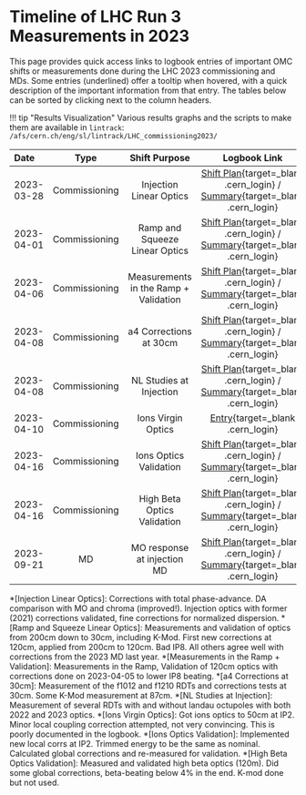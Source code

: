 # Timeline of LHC Run 3 Measurements in 2023

This page provides quick access links to logbook entries of important OMC shifts or measurements done during the LHC 2023 commissioning and MDs.
Some entries (underlined) offer a tooltip when hovered, with a quick description of the important information from that entry.
The tables below can be sorted by clicking next to the column headers.

!!! tip "Results Visualization"
    Various results graphs and the scripts to make them are available in `lintrack`:
    ```
    /afs/cern.ch/eng/sl/lintrack/LHC_commissioning2023/
    ```
    
| Date       |     Type      |             Shift Purpose             |                                                             Logbook Link                                                              |
| :--------- | :-----------: | :-----------------------------------: | :-----------------------------------------------------------------------------------------------------------------------------------: |
| 2023-03-28 | Commissioning |        Injection Linear Optics        |      [Shift Plan][inj_linear_optics]{target=\_blank .cern_login} /  [Summary][inj_linear_optics_sum]{target=\_blank .cern_login}      |
| 2023-04-01 | Commissioning |    Ramp and Squeeze Linear Optics     | [Shift Plan][squeezed_linear_optics]{target=\_blank .cern_login} /  [Summary][squeezed_linear_optics_sum]{target=\_blank .cern_login} |
| 2023-04-06 | Commissioning | Measurements in the Ramp + Validation |      [Shift Plan][meas_in_ramp]{target=\_blank .cern_login}           /  [Summary][meas_in_ramp_sum]{target=\_blank .cern_login}      |
| 2023-04-08 | Commissioning |        a4 Corrections at 30cm         |    [Shift Plan][a4_corrections_30cm]{target=\_blank .cern_login} /  [Summary][a4_corrections_30cm_sum]{target=\_blank .cern_login}    |
| 2023-04-08 | Commissioning |        NL Studies at Injection        |   [Shift Plan][nl_studies_injection]{target=\_blank .cern_login} /  [Summary][nl_studies_injection_sum]{target=\_blank .cern_login}   |
| 2023-04-10 | Commissioning |          Ions Virgin Optics           |                                        [Entry][ions_virgin_coupl]{target=\_blank .cern_login}                                         |
| 2023-04-16 | Commissioning |        Ions Optics Validation         |             [Shift Plan][ion_optics]{target=\_blank .cern_login} / [Summary][ion_optics_sum]{target=\_blank .cern_login}              |
| 2023-04-16 | Commissioning |      High Beta Optics Validation      |        [Shift Plan][high_beta_shift]{target=\_blank .cern_login} / [Summary][high_beta_shift_sum]{target=\_blank .cern_login}         |
| 2023-09-21 | MD            |      MO response at injection MD      |        [Shift Plan][21-09-2023_MDstart]{target=\_blank .cern_login} / [Summary][21-09-2023_MDsummary]{target=\_blank .cern_login}     |


<!-- All the links below -->
[inj_linear_optics]:           https://be-op-logbook.web.cern.ch/elogbook-server/#/logbook?logbookId=1081&dateFrom=2023-03-28T00%3A00%3A00&dateTo=2023-03-28T23%3A59%3A59&eventToHighlight=3739094 
[inj_linear_optics_sum]:       https://be-op-logbook.web.cern.ch/elogbook-server/#/logbook?logbookId=322&dateFrom=2023-03-29T00%3A00%3A00&dateTo=2023-03-29T23%3A59%3A59&eventToHighlight=3739271 
[squeezed_linear_optics]:      https://be-op-logbook.web.cern.ch/elogbook-server/#/logbook?logbookId=1081&dateFrom=2023-04-01T00%3A00%3A00&dateTo=2023-04-01T23%3A59%3A59&eventToHighlight=3741499 
[squeezed_linear_optics_sum]:  https://be-op-logbook.web.cern.ch/elogbook-server/#/logbook?logbookId=322&dateFrom=2023-04-01T00%3A00%3A00&dateTo=2023-04-01T23%3A59%3A59&eventToHighlight=3741722
[meas_in_ramp]:                https://be-op-logbook.web.cern.ch/elogbook-server/#/logbook?logbookId=1081&dateFrom=2023-04-06T00%3A00%3A00&dateTo=2023-04-06T23%3A59%3A59&eventToHighlight=3744741 
[meas_in_ramp_sum]:            https://be-op-logbook.web.cern.ch/elogbook-server/#/logbook?logbookId=1081&dateFrom=2023-04-07T00%3A00%3A00&dateTo=2023-04-07T23%3A59%3A59&eventToHighlight=3744954 
[a4_corrections_30cm]:         https://be-op-logbook.web.cern.ch/elogbook-server/#/logbook?logbookId=1081&dateFrom=2023-04-08T00%3A00%3A00&dateTo=2023-04-08T23%3A59%3A59&eventToHighlight=3745378
[a4_corrections_30cm_sum]:     https://be-op-logbook.web.cern.ch/elogbook-server/#/logbook?logbookId=1081&dateFrom=2023-04-08T00%3A00%3A00&dateTo=2023-04-08T23%3A59%3A59&eventToHighlight=3745433
[nl_studies_injection]:        https://be-op-logbook.web.cern.ch/elogbook-server/#/logbook?logbookId=1081&dateFrom=2023-04-08T00%3A00%3A00&dateTo=2023-04-08T23%3A59%3A59&eventToHighlight=3745829
[nl_studies_injection_sum]:    https://be-op-logbook.web.cern.ch/elogbook-server/#/logbook?logbookId=322&dateFrom=2023-04-08T23%3A00%3A00&dateTo=2023-04-09T07%3A00%3A00&eventToHighlight=3746004
[ions_virgin_coupl]:           https://be-op-logbook.web.cern.ch/elogbook-server/#/logbook?logbookId=1081&dateFrom=2023-04-10T00%3A00%3A00&dateTo=2023-04-10T23%3A59%3A59&eventToHighlight=3746422
[ion_optics]:                  https://be-op-logbook.web.cern.ch/elogbook-server/#/logbook?logbookId=1081&dateFrom=2023-04-16T00%3A00%3A00&dateTo=2023-04-16T23%3A59%3A59&eventToHighlight=3751170
[ion_optics_sum]:              https://be-op-logbook.web.cern.ch/elogbook-server/#/logbook?logbookId=1081&dateFrom=2023-04-16T00%3A00%3A00&dateTo=2023-04-16T23%3A59%3A59&eventToHighlight=3751258
[high_beta_shift]:             https://be-op-logbook.web.cern.ch/elogbook-server/#/logbook?logbookId=1081&dateFrom=2023-06-08T00%3A00%3A00&dateTo=2023-06-08T23%3A59%3A59&eventToHighlight=3782032
[high_beta_shift_sum]:         https://be-op-logbook.web.cern.ch/elogbook-server/#/logbook?logbookId=1081&dateFrom=2023-06-08T00%3A00%3A00&dateTo=2023-06-08T23%3A59%3A59&eventToHighlight=3782115
[21-09-2023_MDstart]:          https://be-op-logbook.web.cern.ch/elogbook-server/#/logbook?logbookId=1081&dateFrom=2023-09-21T00%3A00%3A00&dateTo=2023-09-21T23%3A59%3A59&eventToHighlight=3834187
[21-09-2023_MDsummary]:        https://be-op-logbook.web.cern.ch/elogbook-server/#/logbook?logbookId=1081&dateFrom=2023-09-21T00%3A00%3A00&dateTo=2023-09-21T23%3A59%3A59&eventToHighlight=3834389



<!-- Tooltips -->
*[Injection Linear Optics]:  Corrections with total phase-advance. DA comparison with MO and chroma (improved!). Injection optics with former (2021) corrections validated, fine corrections for normalized dispersion.
*[Ramp and Squeeze Linear Optics]: Measurements and validation of optics from 200cm down to 30cm, including K-Mod. First new corrections at 120cm, applied from 200cm to 120cm. Bad IP8. All others agree well with corrections from the 2023 MD last year. 
*[Measurements in the Ramp + Validation]: Measurements in the Ramp, Validation of 120cm optics with corrections done on 2023-04-05 to lower IP8 beating. 
*[a4 Corrections at 30cm]: Measurement of the f1012 and f1210 RDTs and corrections tests at 30cm. Some K-Mod measurement at 87cm.
*[NL Studies at Injection]: Measurement of several RDTs with and without landau octupoles with both 2022 and 2023 optics.
*[Ions Virgin Optics]: Got ions optics to 50cm at IP2. Minor local coupling correction attempted, not very convincing. This is poorly documented in the logbook.
*[Ions Optics Validation]: Implemented new local corrs at IP2. Trimmed energy to be the same as nominal. Calculated global corrections and re-measured for validation.
*[High Beta Optics Validation]: Measured and validated high beta optics (120m). Did some global corrections, beta-beating below 4% in the end. K-mod done but not used.
